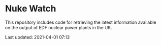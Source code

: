# Nuke Watch

This repository includes code for retrieving the latest information available on the output of EDF nuclear power plants in the UK.

Last updated: 2021-04-01 07:13